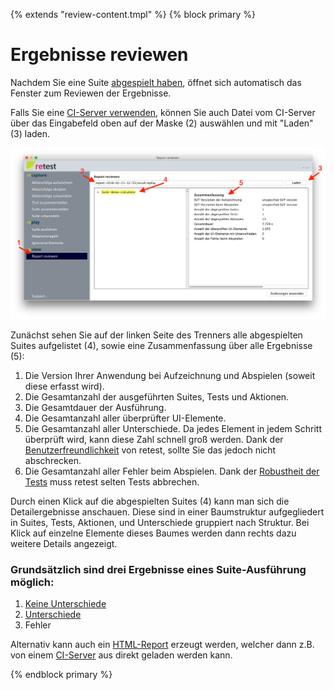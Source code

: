 {% extends "review-content.tmpl" %}
{% block primary %}

Ergebnisse reviewen
===================

Nachdem Sie eine Suite [abgespielt haben](../replay/suite-ausfuehren.md), öffnet sich automatisch das Fenster zum Reviewen der Ergebnisse.

Falls Sie eine [CI-Server verwenden](../testprozess/prozess-mit-ci-server.md), können Sie auch Datei vom CI-Server über das Eingabefeld oben auf der Maske (2) auswählen und mit "Laden" (3) laden.

![GUI Screenshot vom ReView](index-1.png)

Zunächst sehen Sie auf der linken Seite des Trenners alle abgespielten Suites aufgelistet (4), 
sowie eine Zusammenfassung über alle Ergebnisse (5):

1. Die Version Ihrer Anwendung bei Aufzeichnung und Abspielen (soweit diese erfasst wird).
1. Die Gesamtanzahl der ausgeführten Suites, Tests und Aktionen.
1. Die Gesamtdauer der Ausführung.
1. Die Gesamtanzahl aller überprüfter UI-Elemente.
1. Die Gesamtanzahl aller Unterschiede. Da jedes Element in jedem Schritt überprüft wird, kann diese Zahl schnell groß werden. 
Dank der [Benutzerfreundlichkeit](https://retest.de/product/usability.md) von retest, sollte Sie das jedoch nicht abschrecken.
1. Die Gesamtanzahl aller Fehler beim Abspielen. Dank der [Robustheit der Tests](https://retest.de/product/features.md) muss retest selten Tests abbrechen.

Durch einen Klick auf die abgespielten Suites (4) kann man sich die Detailergebnisse anschauen.
Diese sind in einer Baumstruktur aufgegliedert in Suites, Tests, Aktionen, und Unterschiede gruppiert nach Struktur.
Bei Klick auf einzelne Elemente dieses Baumes werden dann rechts dazu weitere Details angezeigt.

### Grundsätzlich sind drei Ergebnisse eines Suite-Ausführung möglich:

1. [Keine Unterschiede](ergebnisse-keine-unterschiede.md)
1. [Unterschiede](ergebnisse-unterschiede.md)
1. Fehler

Alternativ kann auch ein [HTML-Report](example-html-report.md) erzeugt werden, welcher dann z.B. von einem [CI-Server](../testprozess/prozess-mit-ci-server.md) aus direkt geladen werden kann.  

{% endblock primary %}